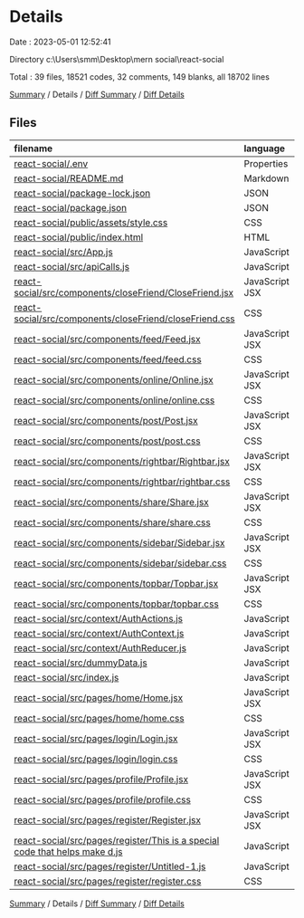 # Details

Date : 2023-05-01 12:52:41

Directory c:\\Users\\smm\\Desktop\\mern social\\react-social

Total : 39 files,  18521 codes, 32 comments, 149 blanks, all 18702 lines

[Summary](results.md) / Details / [Diff Summary](diff.md) / [Diff Details](diff-details.md)

## Files
| filename | language | code | comment | blank | total |
| :--- | :--- | ---: | ---: | ---: | ---: |
| [react-social/.env](/react-social/.env) | Properties | 1 | 0 | 0 | 1 |
| [react-social/README.md](/react-social/README.md) | Markdown | 38 | 0 | 33 | 71 |
| [react-social/package-lock.json](/react-social/package-lock.json) | JSON | 16,945 | 0 | 1 | 16,946 |
| [react-social/package.json](/react-social/package.json) | JSON | 45 | 0 | 1 | 46 |
| [react-social/public/assets/style.css](/react-social/public/assets/style.css) | CSS | 4 | 0 | 0 | 4 |
| [react-social/public/index.html](/react-social/public/index.html) | HTML | 19 | 0 | 4 | 23 |
| [react-social/src/App.js](/react-social/src/App.js) | JavaScript | 30 | 0 | 8 | 38 |
| [react-social/src/apiCalls.js](/react-social/src/apiCalls.js) | JavaScript | 10 | 0 | 1 | 11 |
| [react-social/src/components/closeFriend/CloseFriend.jsx](/react-social/src/components/closeFriend/CloseFriend.jsx) | JavaScript JSX | 11 | 0 | 2 | 13 |
| [react-social/src/components/closeFriend/closeFriend.css](/react-social/src/components/closeFriend/closeFriend.css) | CSS | 12 | 0 | 0 | 12 |
| [react-social/src/components/feed/Feed.jsx](/react-social/src/components/feed/Feed.jsx) | JavaScript JSX | 32 | 1 | 4 | 37 |
| [react-social/src/components/feed/feed.css](/react-social/src/components/feed/feed.css) | CSS | 6 | 0 | 0 | 6 |
| [react-social/src/components/online/Online.jsx](/react-social/src/components/online/Online.jsx) | JavaScript JSX | 15 | 0 | 3 | 18 |
| [react-social/src/components/online/online.css](/react-social/src/components/online/online.css) | CSS | 28 | 0 | 0 | 28 |
| [react-social/src/components/post/Post.jsx](/react-social/src/components/post/Post.jsx) | JavaScript JSX | 83 | 1 | 8 | 92 |
| [react-social/src/components/post/post.css](/react-social/src/components/post/post.css) | CSS | 65 | 0 | 0 | 65 |
| [react-social/src/components/rightbar/Rightbar.jsx](/react-social/src/components/rightbar/Rightbar.jsx) | JavaScript JSX | 81 | 0 | 6 | 87 |
| [react-social/src/components/rightbar/rightbar.css](/react-social/src/components/rightbar/rightbar.css) | CSS | 69 | 0 | 2 | 71 |
| [react-social/src/components/share/Share.jsx](/react-social/src/components/share/Share.jsx) | JavaScript JSX | 79 | 7 | 5 | 91 |
| [react-social/src/components/share/share.css](/react-social/src/components/share/share.css) | CSS | 64 | 1 | 0 | 65 |
| [react-social/src/components/sidebar/Sidebar.jsx](/react-social/src/components/sidebar/Sidebar.jsx) | JavaScript JSX | 66 | 0 | 3 | 69 |
| [react-social/src/components/sidebar/sidebar.css](/react-social/src/components/sidebar/sidebar.css) | CSS | 44 | 0 | 1 | 45 |
| [react-social/src/components/topbar/Topbar.jsx](/react-social/src/components/topbar/Topbar.jsx) | JavaScript JSX | 62 | 0 | 3 | 65 |
| [react-social/src/components/topbar/topbar.css](/react-social/src/components/topbar/topbar.css) | CSS | 83 | 0 | 4 | 87 |
| [react-social/src/context/AuthActions.js](/react-social/src/context/AuthActions.js) | JavaScript | 10 | 1 | 1 | 12 |
| [react-social/src/context/AuthContext.js](/react-social/src/context/AuthContext.js) | JavaScript | 32 | 0 | 4 | 36 |
| [react-social/src/context/AuthReducer.js](/react-social/src/context/AuthReducer.js) | JavaScript | 25 | 0 | 0 | 25 |
| [react-social/src/dummyData.js](/react-social/src/dummyData.js) | JavaScript | 138 | 0 | 2 | 140 |
| [react-social/src/index.js](/react-social/src/index.js) | JavaScript | 12 | 0 | 2 | 14 |
| [react-social/src/pages/home/Home.jsx](/react-social/src/pages/home/Home.jsx) | JavaScript JSX | 18 | 0 | 3 | 21 |
| [react-social/src/pages/home/home.css](/react-social/src/pages/home/home.css) | CSS | 4 | 0 | 0 | 4 |
| [react-social/src/pages/login/Login.jsx](/react-social/src/pages/login/Login.jsx) | JavaScript JSX | 48 | 15 | 7 | 70 |
| [react-social/src/pages/login/login.css](/react-social/src/pages/login/login.css) | CSS | 92 | 6 | 12 | 110 |
| [react-social/src/pages/profile/Profile.jsx](/react-social/src/pages/profile/Profile.jsx) | JavaScript JSX | 45 | 0 | 8 | 53 |
| [react-social/src/pages/profile/profile.css](/react-social/src/pages/profile/profile.css) | CSS | 42 | 0 | 0 | 42 |
| [react-social/src/pages/register/Register.jsx](/react-social/src/pages/register/Register.jsx) | JavaScript JSX | 53 | 0 | 7 | 60 |
| [react-social/src/pages/register/This is a special code that helps make d.js](/react-social/src/pages/register/This%20is%20a%20special%20code%20that%20helps%20make%20d.js) | JavaScript | 7 | 0 | 1 | 8 |
| [react-social/src/pages/register/Untitled-1.js](/react-social/src/pages/register/Untitled-1.js) | JavaScript | 28 | 0 | 3 | 31 |
| [react-social/src/pages/register/register.css](/react-social/src/pages/register/register.css) | CSS | 75 | 0 | 10 | 85 |

[Summary](results.md) / Details / [Diff Summary](diff.md) / [Diff Details](diff-details.md)
